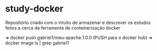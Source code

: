 # study-docker
Repositório criado com o intuito de armazenar e descrever os estudos feitos a cerca da ferramenta de conteinerização docker

➜ docker push gabriel1/meu-apache:1.0.0 (PUSH para o docker hub)
➜ docker image ls | grep gabriel1   